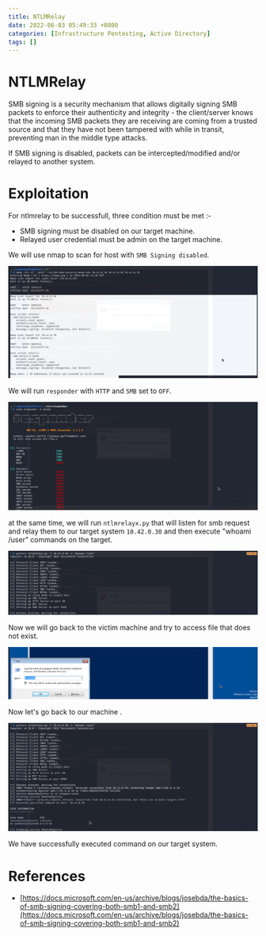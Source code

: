 ```yaml
---
title: NTLMRelay
date: 2022-06-03 05:49:33 +0800
categories: [Infrastructure Pentesting, Active Directory]
tags: []  
---
```


# NTLMRelay

SMB signing is a security mechanism that allows digitally signing SMB packets to enforce their authenticity and integrity - the client/server knows that the incoming SMB packets they are receiving are coming from a trusted source and that they have not been tampered with while in transit, preventing man in the middle type attacks.

If SMB signing is disabled, packets can be intercepted/modified and/or relayed to another system.

# Exploitation

For ntlmrelay to be successfull, three condition must be met :- 

- SMB signing must be disabled on our target machine.
- Relayed user credential must be admin on the target machine.

We will use nmap to scan for host with `SMB Signing disabled`.

![relay](https://raw.githubusercontent.com/cyberkhalid/cyberkhalid.github.io/main/assets/img/ipentest/ntlmrelay1.png)

We will run `responder` with `HTTP` and `SMB` set to `OFF`.

![relay](https://raw.githubusercontent.com/cyberkhalid/cyberkhalid.github.io/main/assets/img/ipentest/ntlmrelay2.png)

at the same time, we will run `ntlmrelayx.py` that will listen for smb request and relay them to our target system `10.42.0.30` and then execute "whoami /user" commands on the target.

![relay](https://raw.githubusercontent.com/cyberkhalid/cyberkhalid.github.io/main/assets/img/ipentest/ntlmrelay3.png)

Now we will go back to the victim machine and try to access file that does not exist.

![relay](https://raw.githubusercontent.com/cyberkhalid/cyberkhalid.github.io/main/assets/img/ipentest/ntlmrelay4.png)

Now let's go back to our machine .

![relay](https://raw.githubusercontent.com/cyberkhalid/cyberkhalid.github.io/main/assets/img/ipentest/ntlmrelay5.png)

We have successfully executed command on our target system.


# References 

- [https://docs.microsoft.com/en-us/archive/blogs/josebda/the-basics-of-smb-signing-covering-both-smb1-and-smb2](https://docs.microsoft.com/en-us/archive/blogs/josebda/the-basics-of-smb-signing-covering-both-smb1-and-smb2)
